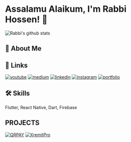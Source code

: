 # Assalamu Alaikum, I'm Rabbi Hossen! 👋

![Rabbi's github stats](https://github-readme-stats-ruby-one.vercel.app/api?username=rabbihossen&show_icons=true&theme=react)
## 🚀 About Me


## 🔗 Links
[![youtube](https://img.shields.io/badge/youtube-ff0000?style=for-the-badge&logo=youtube&logoColor=white)]()
[![medium](https://img.shields.io/badge/medium-fff?style=for-the-badge&logo=medium&logoColor=black)]()
[![linkedin](https://img.shields.io/badge/linkedin-0A66C2?style=for-the-badge&logo=linkedin&logoColor=white)]()
[![instagram](https://img.shields.io/badge/instagram-1DA1F2?style=for-the-badge&logo=instagram&logoColor=white)]()
[![portfolio](https://img.shields.io/badge/my_portfolio-000?style=for-the-badge&logo=ko-fi&logoColor=white)]()


## 🛠 Skills
Flutter, React Native, Dart, Firebase

## PROJECTS
[![QRPAY](https://previews.customer.envatousercontent.com/files/454339340/Thumbnail.png)](https://codecanyon.net/item/qrpay-money-transfer-with-qr-code-full-solution/46376528?s_rank=26)
[![XremitPro](https://previews.customer.envatousercontent.com/files/466330308/Thumbnail.png)](https://codecanyon.net/item/xremit-pro-remittance-money-transfer-solution/48035206?s_rank=14)


